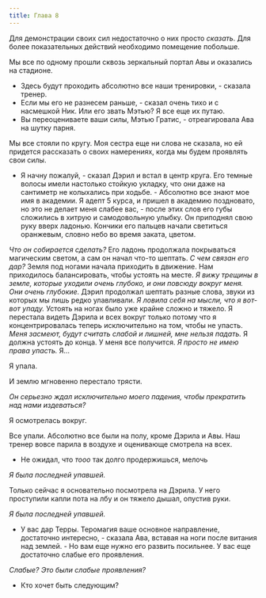 ```yaml
---
title: Глава 8
---
```


Для демонстрации своих сил недостаточно о них просто _сказать_. Для более показательных действий необходимо помещение
побольше.

Мы все по одному прошли сквозь зеркальный портал Авы и оказались на стадионе.

- Здесь будут проходить абсолютно все наши тренировки, - сказала тренер.
- Если мы его не разнесем раньше, - сказал очень тихо и с насмешкой Ник. Или его звать Мэтью? Я все еще их путаю.
- Вы переоцениваете ваши силы, Мэтью Гратис, - отреагировала Ава на шутку парня.

Мы все стояли по кругу. Моя сестра еще ни слова не сказала, но ей придется рассказать о своих намерениях, когда мы будем
проявлять свои силы.

- Я начну пожалуй, - сказал Дэрил и встал в центр круга. Его темные волосы имели настолько стойкую укладку, что они даже
  на сантиметр не колыхались при ходьбе. - Абсолютно все знают мое имя в академии. Я адепт 5 курса, и пришел в академию
  поздновато, но это не делает меня слабее вас, - после этих слов его губы сложились в хитрую и самодовольную улыбку. Он
  приподнял свою руку вверх ладонью. Кончики его пальцев начали светиться оранжевым, словно небо во время заката,
  цветом.

_Что он собирается сделать?_ Его ладонь продолжала покрываться магическим светом, а сам он начал что-то шептать. _С чем
связан его дар?_ Земля под ногами начала приходить в движение. Нам приходилось балансировать, чтобы устоять на месте. _Я
вижу трещины в земле, которые уходили очень глубоко, и они повсюду вокруг меня. Они очень глубокие._ Дэрил продолжал
шептать разные слова, звуки из которых мы лишь редко улавливали. _Я ловила себя на мысли, что я вот-вот упаду._ Устоять
на ногах было уже крайне сложно и тяжело. Я перестала видеть Дэрила и всех вокруг только потому что я концентрировалась
теперь исключительно на том, чтобы не упасть. _Меня засмеют, будут считать слабой и лишней, мне нельзя падать._ Я должна
устоять до конца. У меня все получится. _Я просто не имею права упасть._ Я...

Я упала.

И землю мгновенно перестало трясти.

_Он серьезно ждал исключительно моего падения, чтобы прекратить над нами издеваться?_

Я осмотрелась вокруг.

Все упали. Абсолютно все были на полу, кроме Дэрила и Авы. Наш тренер вовсе парила в воздухе и оценивающе смотрела на
всех.

- Не ожидал, что _тооо_ так долго продержишься, мелочь

_Я была последней упавшей._

Только сейчас я основательно посмотрела на Дэрила. У него проступили капли пота на лбу и он тяжело дышал, опустив руки.

*Я была последней упавшей.*

- У вас дар Терры. Теромагия ваше основное направление, достаточно интересно, - сказала Ава, вставая на ноги после
  витания над землей. - Но вам еще нужно его развить посильнее. У вас еще достаточно слабые его проявления.

_Слабые? Это были слабые проявления?_

- Кто хочет быть следующим?
